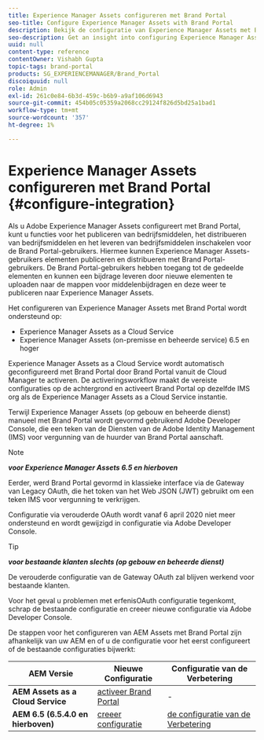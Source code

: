 ```yaml
---
title: Experience Manager Assets configureren met Brand Portal
seo-title: Configure Experience Manager Assets with Brand Portal
description: Bekijk de configuratie van Experience Manager Assets met Brand Portal.
seo-description: Get an insight into configuring Experience Manager Assets with Brand Portal.
uuid: null
content-type: reference
contentOwner: Vishabh Gupta
topic-tags: brand-portal
products: SG_EXPERIENCEMANAGER/Brand_Portal
discoiquuid: null
role: Admin
exl-id: 261c0e84-6b3d-459c-b6b9-a9af106d6943
source-git-commit: 454b05c05359a2068cc29124f826d5bd25a1bad1
workflow-type: tm+mt
source-wordcount: '357'
ht-degree: 1%

---
```


# Experience Manager Assets configureren met Brand Portal {#configure-integration}

Als u Adobe Experience Manager Assets configureert met Brand Portal, kunt u functies voor het publiceren van bedrijfsmiddelen, het distribueren van bedrijfsmiddelen en het leveren van bedrijfsmiddelen inschakelen voor de Brand Portal-gebruikers. Hiermee kunnen Experience Manager Assets-gebruikers elementen publiceren en distribueren met Brand Portal-gebruikers. De Brand Portal-gebruikers hebben toegang tot de gedeelde elementen en kunnen een bijdrage leveren door nieuwe elementen te uploaden naar de mappen voor middelenbijdragen en deze weer te publiceren naar Experience Manager Assets.

Het configureren van Experience Manager Assets met Brand Portal wordt ondersteund op:

* Experience Manager Assets as a Cloud Service
* Experience Manager Assets (on-premisse en beheerde service) 6.5 en hoger

Experience Manager Assets as a Cloud Service wordt automatisch geconfigureerd met Brand Portal door Brand Portal vanuit de Cloud Manager te activeren. De activeringsworkflow maakt de vereiste configuraties op de achtergrond en activeert Brand Portal op dezelfde IMS org als de Experience Manager Assets as a Cloud Service instantie.

Terwijl Experience Manager Assets (op gebouw en beheerde dienst) manueel met Brand Portal wordt gevormd gebruikend Adobe Developer Console, die een teken van de Diensten van de Adobe Identity Management (IMS) voor vergunning van de huurder van Brand Portal aanschaft.

>[!NOTE]
>
>***voor Experience Manager Assets 6.5 en hierboven***
>
>Eerder, werd Brand Portal gevormd in klassieke interface via de Gateway van Legacy OAuth, die het token van het Web JSON (JWT) gebruikt om een teken IMS voor vergunning te verkrijgen.
>
>Configuratie via verouderde OAuth wordt vanaf 6 april 2020 niet meer ondersteund en wordt gewijzigd in configuratie via Adobe Developer Console.


>[!TIP]
>
>***voor bestaande klanten slechts (op gebouw en beheerde dienst)***
>
>De verouderde configuratie van de Gateway OAuth zal blijven werkend voor bestaande klanten.
>
>Voor het geval u problemen met erfenisOAuth configuratie tegenkomt, schrap de bestaande configuratie en creeer nieuwe configuratie via Adobe Developer Console.

De stappen voor het configureren van AEM Assets met Brand Portal zijn afhankelijk van uw AEM en of u de configuratie voor het eerst configureert of de bestaande configuraties bijwerkt:

| **AEM Versie** | **Nieuwe Configuratie** | **Configuratie van de Verbetering** |
|---|---|---|
| **AEM Assets as a Cloud Service** | [ activeer Brand Portal ](https://experienceleague.adobe.com/docs/experience-manager-cloud-service/assets/brand-portal/configure-aem-assets-with-brand-portal.html) | - |
| **AEM 6.5 (6.5.4.0 en hierboven)** | [ creeer configuratie ](https://experienceleague.adobe.com/docs/experience-manager-65/assets/brandportal/configure-aem-assets-with-brand-portal.html) | [ de configuratie van de Verbetering ](https://experienceleague.adobe.com/docs/experience-manager-65/assets/brandportal/configure-aem-assets-with-brand-portal.html#upgrade-integration-65) |
